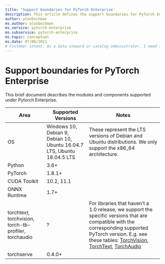 ```yaml
---
title: 'Support boundaries for PyTorch Enterprise'
description: This article defines the support boundaries for PyTorch Enterprise. 
author: alonbochman
ms.author: alonbochman
ms.service: pytorch-enterprise
ms.subservice: pytorch-enterprise
ms.topic: conceptual
ms.date: 07/06/2021
# Customer intent: As a data steward or catalog administrator, I need to onboard Azure data sources at scale before I register and scan them.
---
```

# Support boundaries for PyTorch Enterprise

This brief document describes the modules and components supported under Pytorch Enterprise.


|Area|Supported Versions|Notes|
|----|----|----|
|OS|Windows 10, Debian 9, Debian 10, Ubuntu 16.04.7 LTS, Ubuntu 18.04.5 LTS|These represent the LTS versions of Debian and Ubuntu distributions. We only support the x86_64 architecture.|
|Python|3.6+||
|PyTorch|1.8.1+||
|CUDA Toolkit|10.2, 11.1||
|ONNX Runtime|1.7+||
|torchtext, torchvision, torch-tb-profiler, torchaudio|?|For libraries that haven’t a 1.0 release, we support the specific versions that are compatible with the corresponding supported PyTorch version. E.g. see these tables: [TorchVision](https://github.com/pytorch/vision#installation), [TorchText](https://github.com/pytorch/text#installation), [TorchAudio](https://github.com/pytorch/audio/#dependencies)|
|torchserve|0.4.0+||